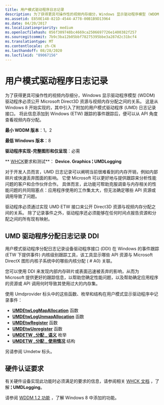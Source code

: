 ```yaml
---
title: 用户模式驱动程序日志记录
description: 为了获得更具可操作性的视频内存细分，Windows 显示驱动程序模型 (WDDM) 驱动程序必须公开 Microsoft Direct3D 资源与视频内存分配之间的关系。
ms.assetid: E850E148-821D-4544-A778-00B1B9D13964
ms.date: 04/20/2017
ms.localizationpriority: medium
ms.openlocfilehash: 056f309748bc4669ca2506697726e1400382f257
ms.sourcegitcommit: 7b9c3ba12b05bbf78275395bbe3a287d2c31bcf4
ms.translationtype: MT
ms.contentlocale: zh-CN
ms.lasthandoff: 08/28/2020
ms.locfileid: "89067156"
---
```

# <a name="span-iddisplayuser-mode_driver_loggingspanuser-mode-driver-logging"></a><span id="display.user-mode_driver_logging"></span>用户模式驱动程序日志记录


为了获得更具可操作性的视频内存细分，Windows 显示驱动程序模型 (WDDM) 驱动程序必须公开 Microsoft Direct3D 资源与视频内存分配之间的关系。 这是从 Windows 8 开始实现的，其中引入了附加的用户模式驱动程序 (UMD) 日志记录接口。 将此信息添加到 Windows (ETW) 跟踪的事件跟踪后，便可以从 API 角度查看视频内存分配。

**最小 WDDM 版本**：1。2

**最低 Windows 版本**：8

**驱动程序实现-完整图形和仅呈现**：必需

** [WHCK](/windows-hardware/test/hlk/windows-hardware-lab-kit)要求和测试**： **Device. Graphics ¦ UMDLogging**


 

对于开发人员而言，UMD 日志记录可以阐明当前很难看到的内存开销，例如内部碎片或快速丢弃图面的影响。 它使 Microsoft 可以更好地与提供跟踪来分析性能问题的客户和合作伙伴合作。 具体而言，此功能可帮助克服调查与内存相关的性能问题的共同阻塞点：应用程序使用的工作集太大，但无法确定哪些 API 资源或调用导致了问题。

驱动程序必须通过实现 UMD ETW 接口来公开 Direct3D 资源与视频内存分配之间的关系。 除了记录事件之外，驱动程序还必须能够在任何时间点报告资源和分配之间的所有现有映射。

## <a name="span-idumd_driver_allocation_logging_ddispanspan-idumd_driver_allocation_logging_ddispanspan-idumd_driver_allocation_logging_ddispanumd-driver-allocation-logging-ddi"></a><span id="UMD_driver_allocation_logging_DDI"></span><span id="umd_driver_allocation_logging_ddi"></span><span id="UMD_DRIVER_ALLOCATION_LOGGING_DDI"></span>UMD 驱动程序分配日志记录 DDI


用户模式驱动程序分配日志记录设备驱动程序接口 (DDI) 在 Windows 的事件跟踪 (ETW 下提供事件) 内核级别跟踪工具，该工具显示哪些 API 资源与 Microsoft DirectX 图形内核子系统中的哪些内核分配 ( # A0) 关联。

您可以使用 DDI 来发现内部内存碎片或表面迅速被丢弃的影响，从而为 Microsoft 提供更好的跟踪信息，以帮助您确定性能问题，以及帮助确定应用程序的资源或 API 调用何时导致其使用过大的内存集。

使用 Umdprovider 标头中的这些函数、枚举和结构在用户模式显示驱动程序中记录事件：

-   [**UMDEtwLogMapAllocation**](/windows-hardware/drivers/ddi/umdprovider/nf-umdprovider-umdetwlogmapallocation) 函数
-   [**UMDEtwLogUnmapAllocation**](/windows-hardware/drivers/ddi/umdprovider/nf-umdprovider-umdetwlogunmapallocation) 函数
-   [**UMDEtwRegister**](/windows-hardware/drivers/ddi/umdprovider/nf-umdprovider-umdetwregister) 函数
-   [**UMDEtwUnregister**](/windows-hardware/drivers/ddi/umdprovider/nf-umdprovider-umdetwunregister) 函数
-   [**UMDETW \_分配 \_ 语义**](/windows-hardware/drivers/ddi/umdprovider/ne-umdprovider-_umdetw_allocation_semantic) 枚举
-   [**UMDETW \_分配 \_ 使用情况**](/windows-hardware/drivers/ddi/umdprovider/ns-umdprovider-_umdetw_allocation_usage) 结构

另请参阅 Umdetw 标头。

## <a name="span-idhardware_certification_requirementsspanspan-idhardware_certification_requirementsspanspan-idhardware_certification_requirementsspanhardware-certification-requirements"></a><span id="Hardware_certification_requirements"></span><span id="hardware_certification_requirements"></span><span id="HARDWARE_CERTIFICATION_REQUIREMENTS"></span>硬件认证要求


有关硬件设备实现此功能时必须满足的要求的信息，请参阅相关 [WHCK 文档](/windows-hardware/test/hlk/windows-hardware-lab-kit) ，了解 **¦ UMDLogging**。

请参阅 [WDDM 1.2 功能](wddm-v1-2-features.md) ，了解 Windows 8 中添加的功能。

 

